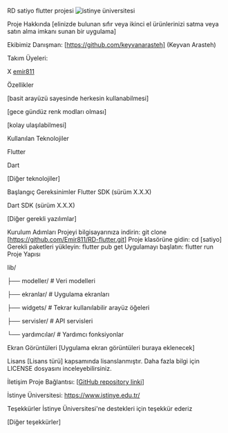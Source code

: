 RD satiyo flutter projesi
![istinye üniversitesi](https://www.unitededucation.com/linklogoch/istinye-university-logo.png)






Proje Hakkında
[elinizde bulunan sıfır veya ikinci el ürünlerinizi satma veya satın alma imkanı sunan bir uygulama]

Ekibimiz
Danışman:
[https://github.com/keyvanarasteh] (Keyvan Arasteh)

Takım Üyeleri:

X [emir811](https://github.com/Emir811)

Özellikler

[basit arayüzü sayesinde herkesin kullanabilmesi]

[gece gündüz renk modları olması]

[kolay ulaşılabilmesi]

Kullanılan Teknolojiler

Flutter

Dart

[Diğer teknolojiler]

Başlangıç
Gereksinimler
Flutter SDK (sürüm X.X.X)

Dart SDK (sürüm X.X.X)

[Diğer gerekli yazılımlar]

Kurulum Adımları
Projeyi bilgisayarınıza indirin:
git  clone [https://github.com/Emir811/RD-flutter.git]
Proje klasörüne gidin:
cd [satiyo]
Gerekli paketleri yükleyin:
flutter  pub  get
Uygulamayı başlatın:
flutter  run
Proje Yapısı

lib/

├── modeller/ # Veri modelleri

├── ekranlar/ # Uygulama ekranları

├── widgets/ # Tekrar kullanılabilir arayüz öğeleri

├── servisler/ # API servisleri

└── yardımcılar/ # Yardımcı fonksiyonlar

Ekran Görüntüleri
[Uygulama ekran görüntüleri buraya eklenecek]


Lisans
[Lisans türü] kapsamında lisanslanmıştır. Daha fazla bilgi için LICENSE dosyasını inceleyebilirsiniz.

İletişim
Proje Bağlantısı: [[GitHub repository linki](https://github.com/Emir811/RD-flutter)]

İstinye Üniversitesi: https://www.istinye.edu.tr/

Teşekkürler
İstinye Üniversitesi'ne destekleri için teşekkür ederiz

[Diğer teşekkürler]

